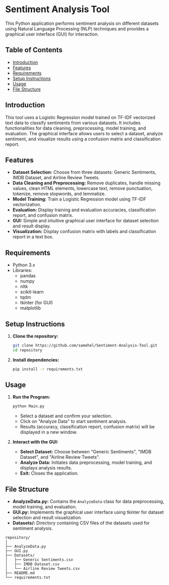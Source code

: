 # Sentiment Analysis Tool

This Python application performs sentiment analysis on different datasets using Natural Language Processing (NLP) techniques and provides a graphical user interface (GUI) for interaction.

## Table of Contents

- [Introduction](#introduction)
- [Features](#features)
- [Requirements](#requirements)
- [Setup Instructions](#setup-instructions)
- [Usage](#usage)
- [File Structure](#file-structure)

## Introduction

This tool uses a Logistic Regression model trained on TF-IDF vectorized text data to classify sentiments from various datasets. It includes functionalities for data cleaning, preprocessing, model training, and evaluation. The graphical interface allows users to select a dataset, analyze sentiment, and visualize results using a confusion matrix and classification report.

## Features

- **Dataset Selection:** Choose from three datasets: Generic Sentiments, IMDB Dataset, and Airline Review Tweets.
- **Data Cleaning and Preprocessing:** Remove duplicates, handle missing values, clean HTML elements, lowercase text, remove punctuation, tokenize, remove stopwords, and lemmatize.
- **Model Training:** Train a Logistic Regression model using TF-IDF vectorization.
- **Evaluation:** Display training and evaluation accuracies, classification report, and confusion matrix.
- **GUI:** Simple and intuitive graphical user interface for dataset selection and result display.
- **Visualization:** Display confusion matrix with labels and classification report in a text box.

## Requirements

- Python 3.x
- Libraries:
  - pandas
  - numpy
  - nltk
  - scikit-learn
  - tqdm
  - tkinter (for GUI)
  - matplotlib

## Setup Instructions

1. **Clone the repository:**
   ```bash
   git clone https://github.com/samehel/Sentiment-Analysis-Tool.git
   cd repository
   ```

2. **Install dependencies:**
   ```bash
   pip install -r requirements.txt
   ```

## Usage

1. **Run the Program:**
   ```bash
   python Main.py
   ```
   - Select a dataset and confirm your selection.
   - Click on "Analyze Data" to start sentiment analysis.
   - Results (accuracy, classification report, confusion matrix) will be displayed in a new window.

2. **Interact with the GUI:**
   - **Select Dataset:** Choose between "Generic Sentiments", "IMDB Dataset", and "Airline Review Tweets".
   - **Analyze Data:** Initiates data preprocessing, model training, and displays analysis results.
   - **Exit:** Closes the application.

## File Structure

- **AnalyzeData.py:** Contains the `AnalyzeData` class for data preprocessing, model training, and evaluation.
- **GUI.py:** Implements the graphical user interface using tkinter for dataset selection and result visualization.
- **Datasets/:** Directory containing CSV files of the datasets used for sentiment analysis.

```
repository/
│
├── AnalyzeData.py
├── GUI.py
├── Datasets/
│   ├── Generic Sentiments.csv
│   ├── IMDB Dataset.csv
│   └── Airline Review Tweets.csv
├── README.md
└── requirements.txt
```
